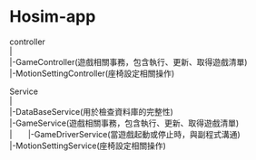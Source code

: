 # Hosim-app  
  
controller  
|  
|-GameController(遊戲相關事務，包含執行、更新、取得遊戲清單)  
|-MotionSettingController(座椅設定相關操作)  
  
Service  
|  
|-DataBaseService(用於檢查資料庫的完整性)  
|-GameService(遊戲相關事務，包含執行、更新、取得遊戲清單)  
|&emsp;&emsp;|-GameDriverService(當遊戲起動或停止時，與副程式溝通)  
|-MotionSettingService(座椅設定相關操作)    
